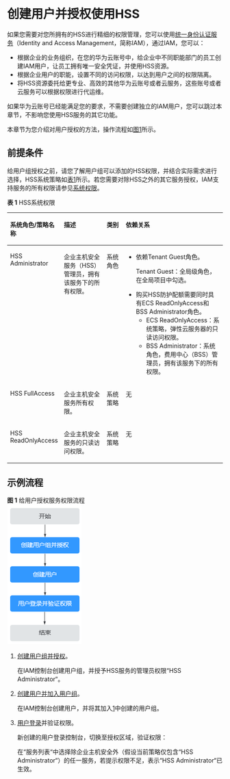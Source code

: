 # 创建用户并授权使用HSS<a name="hss_01_0133"></a>

如果您需要对您所拥有的HSS进行精细的权限管理，您可以使用[统一身份认证服务](https://support.huaweicloud.com/usermanual-iam/iam_01_0001.html)（Identity and Access Management，简称IAM），通过IAM，您可以：

-   根据企业的业务组织，在您的华为云账号中，给企业中不同职能部门的员工创建IAM用户，让员工拥有唯一安全凭证，并使用HSS资源。
-   根据企业用户的职能，设置不同的访问权限，以达到用户之间的权限隔离。
-   将HSS资源委托给更专业、高效的其他华为云账号或者云服务，这些账号或者云服务可以根据权限进行代运维。

如果华为云账号已经能满足您的要求，不需要创建独立的IAM用户，您可以跳过本章节，不影响您使用HSS服务的其它功能。

本章节为您介绍对用户授权的方法，操作流程如[图1](#fig392404973213)所示。

## 前提条件<a name="section1566572142218"></a>

给用户组授权之前，请您了解用户组可以添加的HSS权限，并结合实际需求进行选择，HSS系统策略如[表1](#table1990914124510)所示。若您需要对除HSS之外的其它服务授权，IAM支持服务的所有权限请参见[系统权限](https://support.huaweicloud.com/permissions/policy_list.html?product=hss)。

**表 1**  HSS系统权限

<a name="table1990914124510"></a>
<table><thead align="left"><tr id="zh-cn_topic_0187145412_row2767163082017"><th class="cellrowborder" valign="top" width="18.871887188718873%" id="mcps1.2.5.1.1"><p id="zh-cn_topic_0187145412_p167671630162011"><a name="zh-cn_topic_0187145412_p167671630162011"></a><a name="zh-cn_topic_0187145412_p167671630162011"></a>系统角色/策略名称</p>
</th>
<th class="cellrowborder" valign="top" width="21.752175217521753%" id="mcps1.2.5.1.2"><p id="zh-cn_topic_0187145412_p1876710309205"><a name="zh-cn_topic_0187145412_p1876710309205"></a><a name="zh-cn_topic_0187145412_p1876710309205"></a>描述</p>
</th>
<th class="cellrowborder" valign="top" width="9.990999099909992%" id="mcps1.2.5.1.3"><p id="zh-cn_topic_0187145412_p3459112418415"><a name="zh-cn_topic_0187145412_p3459112418415"></a><a name="zh-cn_topic_0187145412_p3459112418415"></a>类别</p>
</th>
<th class="cellrowborder" valign="top" width="49.38493849384938%" id="mcps1.2.5.1.4"><p id="zh-cn_topic_0187145412_p276733014204"><a name="zh-cn_topic_0187145412_p276733014204"></a><a name="zh-cn_topic_0187145412_p276733014204"></a>依赖关系</p>
</th>
</tr>
</thead>
<tbody><tr id="zh-cn_topic_0187145412_row1276712300207"><td class="cellrowborder" valign="top" width="18.871887188718873%" headers="mcps1.2.5.1.1 "><p id="zh-cn_topic_0187145412_p3767193011202"><a name="zh-cn_topic_0187145412_p3767193011202"></a><a name="zh-cn_topic_0187145412_p3767193011202"></a>HSS Administrator</p>
</td>
<td class="cellrowborder" valign="top" width="21.752175217521753%" headers="mcps1.2.5.1.2 "><p id="zh-cn_topic_0187145412_p5767330132017"><a name="zh-cn_topic_0187145412_p5767330132017"></a><a name="zh-cn_topic_0187145412_p5767330132017"></a>企业主机安全服务（HSS）管理员，拥有该服务下的所有权限。</p>
</td>
<td class="cellrowborder" valign="top" width="9.990999099909992%" headers="mcps1.2.5.1.3 "><p id="zh-cn_topic_0187145412_p134591224104113"><a name="zh-cn_topic_0187145412_p134591224104113"></a><a name="zh-cn_topic_0187145412_p134591224104113"></a>系统角色</p>
</td>
<td class="cellrowborder" valign="top" width="49.38493849384938%" headers="mcps1.2.5.1.4 "><a name="zh-cn_topic_0187145412_ul1546516411202"></a><a name="zh-cn_topic_0187145412_ul1546516411202"></a><ul id="zh-cn_topic_0187145412_ul1546516411202"><li>依赖Tenant Guest角色。<p id="zh-cn_topic_0187145412_p1771012602015"><a name="zh-cn_topic_0187145412_p1771012602015"></a><a name="zh-cn_topic_0187145412_p1771012602015"></a>Tenant Guest：全局级角色，在全局项目中勾选。</p>
</li><li>购买HSS防护配额需要同时具有ECS ReadOnlyAccess和BSS Administrator角色。<a name="zh-cn_topic_0187145412_ul060520367114"></a><a name="zh-cn_topic_0187145412_ul060520367114"></a><ul id="zh-cn_topic_0187145412_ul060520367114"><li>ECS ReadOnlyAccess：系统策略，弹性云服务器的只读访问权限。</li><li>BSS Administrator：系统角色，费用中心（BSS）管理员，拥有该服务下的所有权限。</li></ul>
</li></ul>
</td>
</tr>
<tr id="zh-cn_topic_0187145412_row4708123532810"><td class="cellrowborder" valign="top" width="18.871887188718873%" headers="mcps1.2.5.1.1 "><p id="zh-cn_topic_0187145412_p1366532512219"><a name="zh-cn_topic_0187145412_p1366532512219"></a><a name="zh-cn_topic_0187145412_p1366532512219"></a>HSS FullAccess</p>
</td>
<td class="cellrowborder" valign="top" width="21.752175217521753%" headers="mcps1.2.5.1.2 "><p id="zh-cn_topic_0187145412_p12709103592818"><a name="zh-cn_topic_0187145412_p12709103592818"></a><a name="zh-cn_topic_0187145412_p12709103592818"></a>企业主机安全服务所有权限。</p>
</td>
<td class="cellrowborder" valign="top" width="9.990999099909992%" headers="mcps1.2.5.1.3 "><p id="zh-cn_topic_0187145412_p1170963517284"><a name="zh-cn_topic_0187145412_p1170963517284"></a><a name="zh-cn_topic_0187145412_p1170963517284"></a>系统策略</p>
</td>
<td class="cellrowborder" valign="top" width="49.38493849384938%" headers="mcps1.2.5.1.4 "><p id="zh-cn_topic_0187145412_p1470993562816"><a name="zh-cn_topic_0187145412_p1470993562816"></a><a name="zh-cn_topic_0187145412_p1470993562816"></a>无</p>
</td>
</tr>
<tr id="zh-cn_topic_0187145412_row13720637112819"><td class="cellrowborder" valign="top" width="18.871887188718873%" headers="mcps1.2.5.1.1 "><p id="zh-cn_topic_0187145412_p13864438161415"><a name="zh-cn_topic_0187145412_p13864438161415"></a><a name="zh-cn_topic_0187145412_p13864438161415"></a>HSS ReadOnlyAccess</p>
</td>
<td class="cellrowborder" valign="top" width="21.752175217521753%" headers="mcps1.2.5.1.2 "><p id="zh-cn_topic_0187145412_p1872023712815"><a name="zh-cn_topic_0187145412_p1872023712815"></a><a name="zh-cn_topic_0187145412_p1872023712815"></a>企业主机安全服务的只读访问权限。</p>
</td>
<td class="cellrowborder" valign="top" width="9.990999099909992%" headers="mcps1.2.5.1.3 "><p id="zh-cn_topic_0187145412_p772133712819"><a name="zh-cn_topic_0187145412_p772133712819"></a><a name="zh-cn_topic_0187145412_p772133712819"></a>系统策略</p>
</td>
<td class="cellrowborder" valign="top" width="49.38493849384938%" headers="mcps1.2.5.1.4 "><p id="zh-cn_topic_0187145412_p2072153711280"><a name="zh-cn_topic_0187145412_p2072153711280"></a><a name="zh-cn_topic_0187145412_p2072153711280"></a>无</p>
</td>
</tr>
</tbody>
</table>

## 示例流程<a name="section4984230102516"></a>

**图 1**  给用户授权服务权限流程<a name="fig392404973213"></a>  
![](figures/给用户授权服务权限流程.png "给用户授权服务权限流程")

1.  <a name="li1761173372710"></a>[创建用户组并授权](https://support.huaweicloud.com/usermanual-iam/iam_03_0001.html)。

    在IAM控制台创建用户组，并授予HSS服务的管理员权限“HSS Administrator“。

2.  [创建用户并加入用户组](https://support.huaweicloud.com/usermanual-iam/iam_02_0001.html)。

    在IAM控制台创建用户，并将其加入[1](#li1761173372710)中创建的用户组。

3.  [用户登录](https://support.huaweicloud.com/usermanual-iam/iam_01_0552.html)并验证权限。

    新创建的用户登录控制台，切换至授权区域，验证权限：

    在“服务列表“中选择除企业主机安全外（假设当前策略仅包含“HSS Administrator“）的任一服务，若提示权限不足，表示“HSS Administrator“已生效。


